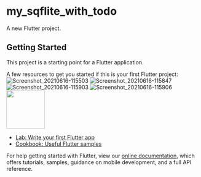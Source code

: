 # my_sqflite_with_todo

A new Flutter project.

## Getting Started

This project is a starting point for a Flutter application.

A few resources to get you started if this is your first Flutter project:
![Screenshot_20210616-115503](https://user-images.githubusercontent.com/61468429/122200299-32a72680-ce9b-11eb-9b2f-785156342685.png)
![Screenshot_20210616-115847](https://user-images.githubusercontent.com/61468429/122200393-4a7eaa80-ce9b-11eb-8781-5748bfcde832.png)
![Screenshot_20210616-115903](https://user-images.githubusercontent.com/61468429/122200441-55d1d600-ce9b-11eb-8209-cf10c78afef9.png)
![Screenshot_20210616-115906](https://user-images.githubusercontent.com/61468429/122200477-5ec2a780-ce9b-11eb-91d1-1a158704f0f1.png)
<img src="https://user-images.githubusercontent.com/61468429/122200477-5ec2a780-ce9b-11eb-91d1-1a158704f0f1.png" width="100" height="100">
- [Lab: Write your first Flutter app](https://flutter.dev/docs/get-started/codelab)
- [Cookbook: Useful Flutter samples](https://flutter.dev/docs/cookbook)

For help getting started with Flutter, view our
[online documentation](https://flutter.dev/docs), which offers tutorials,
samples, guidance on mobile development, and a full API reference.
